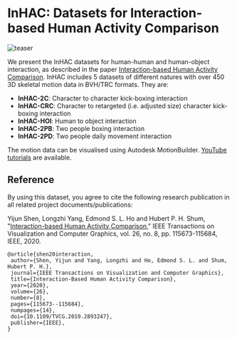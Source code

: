 # InHAC: Datasets for Interaction-based Human Activity Comparison

![teaser](https://github.com/hubertshum/InHAC-Interaction-Based-Human-Activity-Comparison/blob/88d4caff0f2a050f13c3d7516e6d8195b5f01591/teaser.png)

<p>We present the InHAC datasets for human-human and human-object interaction, as described in the paper <a href="http://hubertshum.com/pbl_tvcg2020interaction.htm">Interaction-based Human Activity Comparison</a>. InHAC includes 5 datasets of different natures with over 450 3D skeletal motion data in BVH/TRC formats. They are:</p>
<ul>
  <li><b>InHAC-2C</b>: Character to character kick-boxing interaction</li>
<li><b>InHAC-CRC</b>: Character to retargeted (i.e. adjusted size) character kick-boxing interaction</li>
<li><b>InHAC-HOI</b>: Human to object interaction</li>
<li><b>InHAC-2PB</b>: Two people boxing interaction</li>
<li><b>InHAC-2PD</b>: Two people daily movement interaction</li>
</ul>

The motion data can be visualised using Autodesk MotionBuilder. <a href="https://www.youtube.com/playlist?list=PLtv0q3KQ5a9rKTl3v4qwmTY2VaXemwPu8">YouTube tutorials</a> are available.

<h2>Reference</h2>
<p>By using this dataset, you agree to cite the following research publication in all related project documents/publications:</p>
<p ">Yijun Shen, Longzhi Yang, Edmond S. L. Ho and Hubert P. H. Shum, "<a href="http://hubertshum.com/pbl_tvcg2020interaction.htm">Interaction-based Human Activity Comparison</a>," IEEE Transactions on Visualization and Computer Graphics, vol. 26, no. 8, pp. 115673-115684, IEEE, 2020.</p>

```
@article{shen20interaction,
 author={Shen, Yijun and Yang, Longzhi and Ho, Edmond S. L. and Shum, Hubert P. H.},
 journal={IEEE Transactions on Visualization and Computer Graphics},
 title={Interaction-Based Human Activity Comparison},
 year={2020},
 volume={26},
 number={8},
 pages={115673--115684},
 numpages={14},
 doi={10.1109/TVCG.2019.2893247},
 publisher={IEEE},
}
```

<!---
<h2>Research Using This Dataset</h2>
<p>The following is a list of research papers that use our dataset. If you also use our dataset, please let us know and we will include your research here.</p>
<ul>
<li>Aman Goel, Qianhui Men and Edmond S. L. Ho, "<a href="https://diglib.eg.org/handle/10.1111/cgf14647">Interaction Mix and Match: Synthesizing Close Interaction using Conditional Hierarchical GAN with Multi-Hot Class Embedding</a>," Computer Graphics Forum, 2022.</li>
<li>Qianhui Men, Hubert P. H. Shum, Edmond S. L. Ho and Howard Leung, "<a href="http://hubertshum.com/pbl_cag2021reactive.htm">GAN-based Reactive Motion Synthesis with Class-aware Discriminators for Human-human Interaction</a>," Computers and Graphics, Elsevier, 2021.</li>
<ul>
-->
